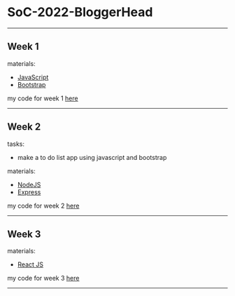 # SoC-2022-BloggerHead
---

## Week 1
materials:
* [JavaScript](https://youtu.be/hdI2bqOjy3c)
* [Bootstrap](https://youtu.be/4sosXZsdy-s)

my code for week 1 [here](#)

---

## Week 2
tasks:
* make a to do list app using javascript and bootstrap

materials:
* [NodeJS](https://youtu.be/fBNz5xF-Kx4)
* [Express](https://youtu.be/L72fhGm1tfE)

my code for week 2 [here](#)

---

## Week 3
materials:
* [React JS](https://youtu.be/w7ejDZ8SWv8)

my code for week 3 [here](#)

---
